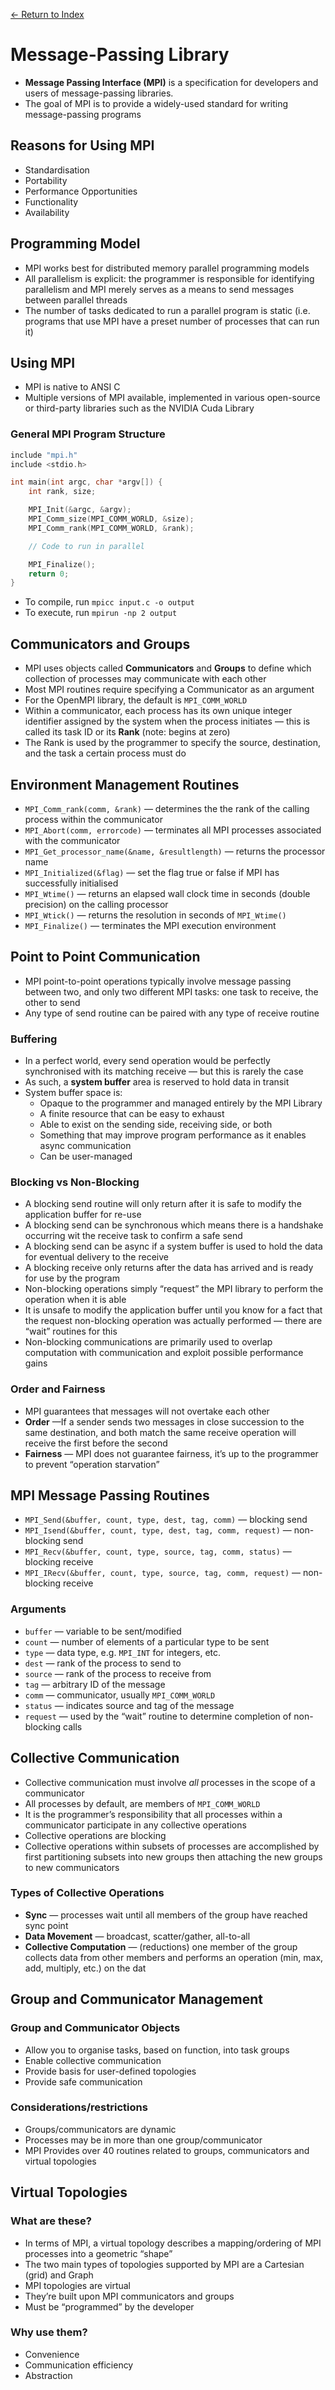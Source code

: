 [← Return to Index](https://github.com/cjmlgrto/fit3143-notes/)


# Message-Passing Library
* **Message Passing Interface (MPI)** is a specification for developers and users of message-passing libraries.
* The goal of MPI is to provide a widely-used standard for writing message-passing programs

## Reasons for Using MPI
* Standardisation
* Portability
* Performance Opportunities
* Functionality
* Availability

## Programming Model
* MPI works best for distributed memory parallel programming models
* All parallelism is explicit: the programmer is responsible for identifying parallelism and MPI merely serves as a means to send messages between parallel threads
* The number of tasks dedicated to run a parallel program is static (i.e. programs that use MPI have a preset number of processes that can run it)

## Using MPI
* MPI is native to ANSI C
* Multiple versions of MPI available, implemented in various open-source or third-party libraries such as the NVIDIA Cuda Library

### General MPI Program Structure

```c
include "mpi.h"
include <stdio.h>

int main(int argc, char *argv[]) {
	int rank, size;

	MPI_Init(&argc, &argv);
	MPI_Comm_size(MPI_COMM_WORLD, &size);
	MPI_Comm_rank(MPI_COMM_WORLD, &rank);

	// Code to run in parallel

	MPI_Finalize();
	return 0;
}
```

* To compile, run `mpicc input.c -o output`
* To execute, run `mpirun -np 2 output`

## Communicators and Groups
* MPI uses objects called **Communicators** and **Groups** to define which collection of processes may communicate with each other
* Most MPI routines require specifying a Communicator as an argument
* For the OpenMPI library, the default is `MPI_COMM_WORLD`
* Within a communicator, each process has its own unique integer identifier assigned by the system when the process initiates — this is called its task ID or its **Rank** (note: begins at zero)
* The Rank is used by the programmer to specify the source, destination, and the task a certain process must do

## Environment Management Routines
* `MPI_Comm_rank(comm, &rank)` — determines the the rank of the calling process within the communicator
* `MPI_Abort(comm, errorcode)` — terminates all MPI processes associated with the communicator
* `MPI_Get_processor_name(&name, &resultlength)` — returns the processor name
* `MPI_Initialized(&flag)` — set the flag true or false if MPI has successfully initialised
* `MPI_Wtime()` — returns an elapsed wall clock time in seconds (double precision) on the calling processor
* `MPI_Wtick()` — returns the resolution in seconds of `MPI_Wtime()`
* `MPI_Finalize()` — terminates the MPI execution environment

## Point to Point Communication
* MPI point-to-point operations typically involve message passing between two, and only two different MPI tasks: one task to receive, the other to send
* Any type of send routine can be paired with any type of receive routine

### Buffering
- In a perfect world, every send operation would be perfectly synchronised with its matching receive — but this is rarely the case
- As such, a **system buffer** area is reserved to hold data in transit
- System buffer space is:
	- Opaque to the programmer and managed entirely by the MPI Library
	- A finite resource that can be easy to exhaust
	- Able to exist on the sending side, receiving side, or both
	- Something that may improve program performance as it enables async communication
	- Can be user-managed

### Blocking vs Non-Blocking
* A blocking send routine will only return after it is safe to modify the application buffer for re-use
* A blocking send can be synchronous which means there is a handshake occurring wit the receive task to confirm a safe send
* A blocking send can be async if a system buffer is used to hold the data for eventual delivery to the receive
* A blocking receive only returns after the data has arrived and is ready for use by the program
* Non-blocking operations simply “request” the MPI library to perform the operation when it is able
* It is unsafe to modify the application buffer until you know for a fact that the request non-blocking operation was actually performed — there are “wait” routines for this
* Non-blocking communications are primarily used to overlap computation with communication and exploit possible performance gains

### Order and Fairness
- MPI guarantees that messages will not overtake each other
- **Order** —If a sender sends two messages in close succession to the same destination, and both match the same receive operation will receive the first before the second
- **Fairness** — MPI does not guarantee fairness, it’s up to the programmer to prevent “operation starvation”

## MPI Message Passing Routines
* `MPI_Send(&buffer, count, type, dest, tag, comm)` — blocking send
* `MPI_Isend(&buffer, count, type, dest, tag, comm, request)` — non-blocking send
* `MPI_Recv(&buffer, count, type, source, tag, comm, status)` — blocking receive
* `MPI_IRecv(&buffer, count, type, source, tag, comm, request)` — non-blocking receive

### Arguments
- `buffer` — variable to be sent/modified
- `count` — number of elements of a particular type to be sent
- `type`  — data type, e.g. `MPI_INT` for integers, etc.
- `dest` — rank of the process to send to
- `source` — rank of the process to receive from
- `tag` — arbitrary ID of the message
- `comm` — communicator, usually `MPI_COMM_WORLD`
- `status`  — indicates source and tag of the message
- `request` — used by the “wait” routine to determine completion of non-blocking calls

## Collective Communication
- Collective communication must involve _all_ processes in the scope of a communicator
- All processes by default, are members of `MPI_COMM_WORLD`
- It is the programmer’s responsibility that all processes within a communicator participate in any collective operations
- Collective operations are blocking
- Collective operations within subsets of processes are accomplished by first partitioning subsets into new groups then attaching the new groups to new communicators

### Types of Collective Operations
* **Sync** — processes wait until all members of the group have reached sync point
* **Data Movement** — broadcast, scatter/gather, all-to-all
* **Collective Computation** — (reductions) one member of the group collects data from other members and performs an operation (min, max, add, multiply, etc.) on the dat

## Group and Communicator Management
### Group and Communicator Objects
- Allow you to organise tasks, based on function, into task groups
- Enable collective communication
- Provide basis for user-defined topologies
- Provide safe communication

### Considerations/restrictions
* Groups/communicators are dynamic
* Processes may be in more than one group/communicator
* MPI Provides over 40 routines related to groups, communicators and  virtual topologies

## Virtual Topologies
### What are these?
- In terms of MPI, a virtual topology describes a mapping/ordering of MPI processes into a geometric “shape”
- The two main types of topologies supported by MPI are a Cartesian (grid) and Graph
- MPI topologies are virtual
- They’re built upon MPI communicators and groups
- Must be “programmed” by the developer

### Why use them?
- Convenience
- Communication efficiency
- Abstraction


